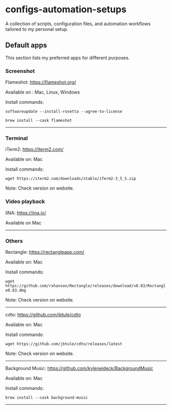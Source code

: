 # configs-automation-setups
A collection of scripts, configuration files, and automation workflows tailored to my personal setup.

## Default apps
This section lists my preferred apps for different purposes.

### Screenshot

Flameshot: https://flameshot.org/

Available on : Mac, Linux, Windows

Install commands:

`softwareupdate --install-rosetta --agree-to-license`

`brew install --cask flameshot`

---

### Terminal

iTerm2: https://iterm2.com/

Available on: Mac

Install commands:

`wget https://iterm2.com/downloads/stable/iTerm2-3_5_5.zip`

Note: Check version on website.

### Video playback

IINA: https://iina.io/

Available on Mac

---
### Others

Rectangle: https://rectangleapp.com/

Available on: Mac

Install commands:

`wget https://github.com/rxhanson/Rectangle/releases/download/v0.83/Rectangle0.83.dmg`

Note: Check version on website.

---

cdto: https://github.com/jbtule/cdto

Available on: Mac

Install commands:

`wget https://github.com/jbtule/cdto/releases/latest`

Note: Check version on website.

---

Background Music: https://github.com/kyleneideck/BackgroundMusic

Available on: Mac

Install commands:

`brew install --cask background-music`

---

